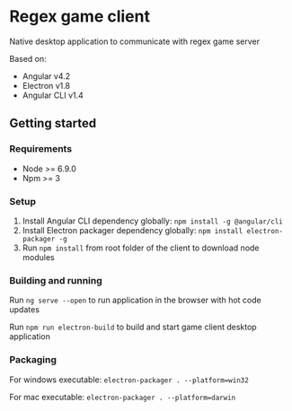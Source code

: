 # Regex game client

Native desktop application to communicate with regex game server

Based on:
- Angular v4.2
- Electron v1.8
- Angular CLI v1.4 

## Getting started

### Requirements
- Node >= 6.9.0 
- Npm >= 3

### Setup
1. Install Angular CLI dependency globally:
```npm install -g @angular/cli```
2. Install Electron packager dependency globally: ```npm install electron-packager -g```
3. Run ```npm install``` from root folder of the client to download node modules

### Building and running

Run ```ng serve --open``` to run application in the browser with hot code updates

Run ```npm run electron-build``` to build and start game client desktop application

### Packaging

For windows executable: ```electron-packager . --platform=win32```

For mac executable: ```electron-packager . --platform=darwin```
